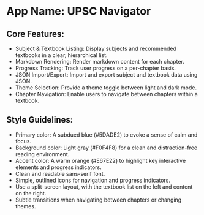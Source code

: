# **App Name**: UPSC Navigator

## Core Features:

- Subject & Textbook Listing: Display subjects and recommended textbooks in a clear, hierarchical list.
- Markdown Rendering: Render markdown content for each chapter.
- Progress Tracking: Track user progress on a per-chapter basis.
- JSON Import/Export: Import and export subject and textbook data using JSON.
- Theme Selection: Provide a theme toggle between light and dark mode.
- Chapter Navigation: Enable users to navigate between chapters within a textbook.

## Style Guidelines:

- Primary color: A subdued blue (#5DADE2) to evoke a sense of calm and focus.
- Background color: Light gray (#F0F4F8) for a clean and distraction-free reading environment.
- Accent color: A warm orange (#E67E22) to highlight key interactive elements and progress indicators.
- Clean and readable sans-serif font.
- Simple, outlined icons for navigation and progress indicators.
- Use a split-screen layout, with the textbook list on the left and content on the right.
- Subtle transitions when navigating between chapters or changing themes.